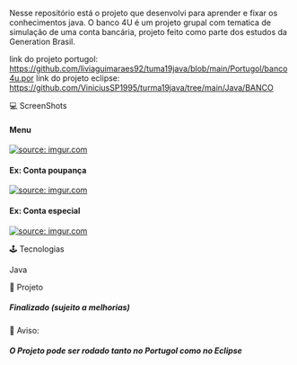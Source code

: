 Nesse repositório está o projeto que desenvolvi para aprender e fixar os conhecimentos java. O banco 4U é um projeto grupal com tematica de simulação de uma conta bancária, projeto feito como parte dos estudos da Generation Brasil.

link do projeto portugol:
https://github.com/liviaguimaraes92/tuma19java/blob/main/Portugol/banco4u.por
link do projeto eclipse:
https://github.com/ViniciusSP1995/turma19java/tree/main/Java/BANCO

 💻 ScreenShots

<h4>Menu</h4>

<a href="https://imgur.com/b6Qn0mt"><img src="https://i.imgur.com/b6Qn0mt.png" title="source: imgur.com" /></a>
<p>
<p>

<h4>Ex: Conta poupança</h4>

<a href="https://imgur.com/9HbtVeA"><img src="https://i.imgur.com/9HbtVeA.png" title="source: imgur.com" /></a>
<p>
<p>
  
<h4>Ex: Conta especial</h4>

<a href="https://imgur.com/sHNetDd"><img src="https://i.imgur.com/sHNetDd.png" title="source: imgur.com" /></a>
<p>
  
🕹 Tecnologias
  
Java 
  
🎨 Projeto
  
<h5>Finalizado (sujeito a melhorias)</h5>

📩 Aviso:
  
<h5>O Projeto pode ser rodado tanto no Portugol como no Eclipse</h5>
